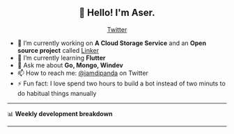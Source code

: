 <h2 align="center">👋 Hello! I'm Aser.</h2>
<p align="center">
  <a href="https://twitter.com/iamdipanda">Twitter</a>
</p>


- 🔭 I’m currently working on **A Cloud Storage Service** and an **Open source project** called [Linker](https://github.com/users/DipandaAser/projects/1)
- 🌱 I’m currently learning **Flutter**
- 💬 Ask me about **Go, Mongo, Windev**
- 📫 How to reach me: [@iamdipanda](https://twitter.com/iamdipanda) on Twitter
- ⚡ Fun fact: I love spend two hours to build a bot instead of two minuts to do habitual things manually

-------

📊 **Weekly development breakdown**
<!--START_SECTION:waka-->
<!--END_SECTION:waka-->

-------
